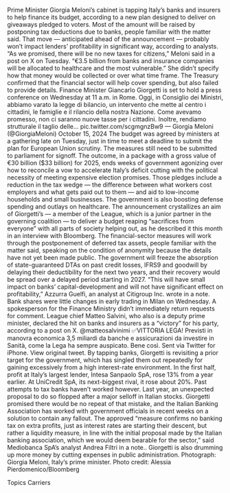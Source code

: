 Prime Minister Giorgia Meloni’s cabinet is tapping Italy’s banks and insurers to help finance its budget, according to a new plan designed to deliver on giveaways pledged to voters.
Most of the amount will be raised by postponing tax deductions due to banks, people familiar with the matter said. That move — anticipated ahead of the announcement — probably won’t impact lenders’ profitability in significant way, according to analysts.
“As we promised, there will be no new taxes for citizens,” Meloni said in a post on X on Tuesday. “€3.5 billion from banks and insurance companies will be allocated to healthcare and the most vulnerable.”
She didn’t specify how that money would be collected or over what time frame. The Treasury confirmed that the financial sector will help cover spending, but also failed to provide details. Finance Minister Giancarlo Giorgetti is set to hold a press conference on Wednesday at 11 a.m. in Rome.
Oggi, in Consiglio dei Ministri, abbiamo varato la legge di bilancio, un intervento che mette al centro i cittadini, le famiglie e il rilancio della nostra Nazione.
Come avevamo promesso, non ci saranno nuove tasse per i cittadini. Inoltre, rendiamo strutturale il taglio delle… pic.twitter.com/scgmgnzBw9
— Giorgia Meloni (@GiorgiaMeloni) October 15, 2024
The budget was agreed by ministers at a gathering late on Tuesday, just in time to meet a deadline to submit the plan for European Union scrutiny. The measures still need to be submitted to parliament for signoff.
The outcome, in a package with a gross value of €30 billion ($33 billion) for 2025, ends weeks of government agonizing over how to reconcile a vow to accelerate Italy’s deficit cutting with the political necessity of meeting expensive election promises.
Those pledges include a reduction in the tax wedge — the difference between what workers cost employers and what gets paid out to them — and aid to low-income households and small businesses.
The government is also boosting defense spending and outlays on healthcare.
The announcement crystallizes an aim of Giorgetti’s — a member of the League, which is a junior partner in the governing coalition — to deliver a budget reaping “sacrifices from everyone” with all parts of society helping out, as he described it this month in an interview with Bloomberg.
The financial-sector measures will work through the postponement of deferred tax assets, people familiar with the matter said, speaking on the condition of anonymity because the details have not yet been made public.
The government will freeze the absorption of state-guaranteed DTAs on past credit losses, IFRS9 and goodwill by delaying their deductibility for the next two years, and their recovery would be spread over a delayed period starting in 2027.
“This will have small impact on banks’ capital-development and will not have significant effect on profitability,” Azzurra Guelfi, an analyst at Citigroup Inc. wrote in a note.
Bank shares were little changes in early trading in Milan on Wednesday.
A spokesperson for the Finance Ministry didn’t immediately return requests for comment.
League chief Matteo Salvini, who also is a deputy prime minister, declared the hit on banks and insurers as a “victory” for his party, according to a post on X.
@matteosalvinimi
✅VITTORIA LEGA!
Previsti in manovra economica 3,5 miliardi da banche e assicurazioni da investire in Sanità, come la Lega ha sempre auspicato.
Bene così.
Sent via Twitter for iPhone.
View original tweet.
By tapping banks, Giorgetti is revisiting a prior target for the government, which has singled them out repeatedly for gaining excessively from a high interest-rate environment.
In the first half, profit at Italy’s largest lender, Intesa Sanpaolo SpA, rose 13% from a year earlier. At UniCredit SpA, its next-biggest rival, it rose about 20%.
Past attempts to tax banks haven’t worked however. Last year, an unexpected proposal to do so flopped after a major selloff in Italian stocks. Giorgetti promised there would be no repeat of that mistake, and the Italian Banking Association has worked with government officials in recent weeks on a solution to contain any fallout.
The approved “measure confirms no banking tax on extra profits, just as interest rates are starting their descent, but rather a liquidity measure, in line with the initial proposal made by the Italian banking association, which we would deem bearable for the sector,” said Mediobanca SpA’s analyst Andrea Filtri in a note..
Giorgetti is also drumming up more money by cutting expenses in public administration.
Photograph: Giorgia Meloni, Italy’s prime minister. Photo credit: Alessia Pierdomenico/Bloomberg

Topics
Carriers
